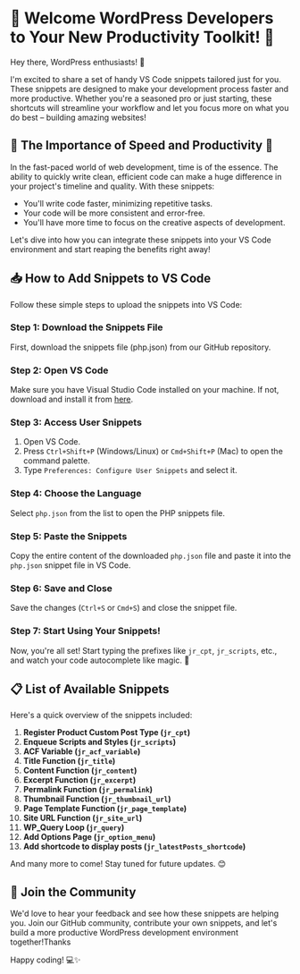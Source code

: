 # 🚀 Welcome WordPress Developers to Your New Productivity Toolkit! 🚀

Hey there, WordPress enthusiasts! 🎉

I'm excited to share a set of handy VS Code snippets tailored just for you. These snippets are designed to make your development process faster and more productive. Whether you're a seasoned pro or just starting, these shortcuts will streamline your workflow and let you focus more on what you do best – building amazing websites!

## 🌟 The Importance of Speed and Productivity 🌟

In the fast-paced world of web development, time is of the essence. The ability to quickly write clean, efficient code can make a huge difference in your project's timeline and quality. With these snippets:
- You'll write code faster, minimizing repetitive tasks.
- Your code will be more consistent and error-free.
- You'll have more time to focus on the creative aspects of development.

Let's dive into how you can integrate these snippets into your VS Code environment and start reaping the benefits right away!

## 📥 How to Add Snippets to VS Code

Follow these simple steps to upload the snippets into VS Code:

### Step 1: Download the Snippets File
First, download the snippets file (php.json) from our GitHub repository.

### Step 2: Open VS Code
Make sure you have Visual Studio Code installed on your machine. If not, download and install it from [here](https://code.visualstudio.com/).

### Step 3: Access User Snippets
1. Open VS Code.
2. Press `Ctrl+Shift+P` (Windows/Linux) or `Cmd+Shift+P` (Mac) to open the command palette.
3. Type `Preferences: Configure User Snippets` and select it.

### Step 4: Choose the Language
Select `php.json` from the list to open the PHP snippets file.

### Step 5: Paste the Snippets
Copy the entire content of the downloaded `php.json` file and paste it into the `php.json` snippet file in VS Code.

### Step 6: Save and Close
Save the changes (`Ctrl+S` or `Cmd+S`) and close the snippet file.

### Step 7: Start Using Your Snippets!
Now, you're all set! Start typing the prefixes like `jr_cpt`, `jr_scripts`, etc., and watch your code autocomplete like magic. 🚀

## 📋 List of Available Snippets

Here's a quick overview of the snippets included:

1. **Register Product Custom Post Type (`jr_cpt`)**
2. **Enqueue Scripts and Styles (`jr_scripts`)**
3. **ACF Variable (`jr_acf_variable`)**
4. **Title Function (`jr_title`)**
5. **Content Function (`jr_content`)**
6. **Excerpt Function (`jr_excerpt`)**
7. **Permalink Function (`jr_permalink`)**
8. **Thumbnail Function (`jr_thumbnail_url`)**
9. **Page Template Function (`jr_page_template`)**
10. **Site URL Function (`jr_site_url`)**
11. **WP_Query Loop (`jr_query`)**
12. **Add Options Page (`jr_option_menu`)**
13. **Add shortcode to display posts (`jr_latestPosts_shortcode`)**

And many more to come! Stay tuned for future updates. 😊

## 🤝 Join the Community

We'd love to hear your feedback and see how these snippets are helping you. Join our GitHub community, contribute your own snippets, and let's build a more productive WordPress development environment together!Thanks

Happy coding! 💻✨
